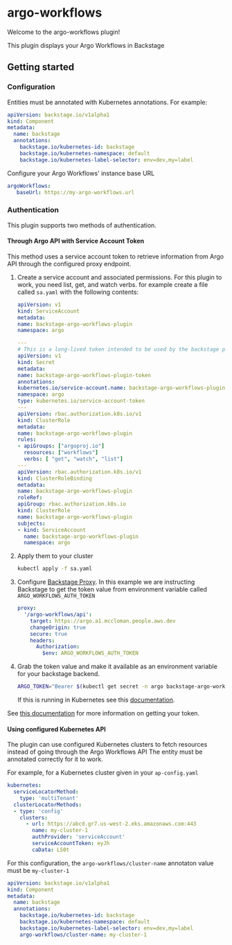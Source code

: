 # argo-workflows

Welcome to the argo-workflows plugin!

This plugin displays your Argo Workflows in Backstage

## Getting started


### Configuration

Entities must be annotated with Kubernetes annotations. For example:
```yaml
apiVersion: backstage.io/v1alpha1
kind: Component
metadata:
  name: backstage
  annotations:
    backstage.io/kubernetes-id: backstage
    backstage.io/kubernetes-namespace: default
    backstage.io/kubernetes-label-selector: env=dev,my=label
```

Configure your Argo Workflows' instance base URL
```yaml
argoWorkflows:
   baseUrl: https://my-argo-workflows.url
```


### Authentication
This plugin supports two methods of authentication.  

#### Through Argo API with Service Account Token

This method uses a service account token to retrieve information from Argo API through the configured proxy endpoint. 

1. Create a service account and associated permissions. For this plugin to work, you need list, get, and watch verbs.
for example create a file called `sa.yaml` with the following contents: 
    ```yaml
    apiVersion: v1
    kind: ServiceAccount
    metadata:
    name: backstage-argo-workflows-plugin
    namespace: argo
    
    ---
    # This is a long-lived token intended to be used by the backstage proxy.
    apiVersion: v1
    kind: Secret
    metadata:
    name: backstage-argo-workflows-plugin-token
    annotations:
    kubernetes.io/service-account.name: backstage-argo-workflows-plugin
    namespace: argo
    type: kubernetes.io/service-account-token
    ---
    apiVersion: rbac.authorization.k8s.io/v1
    kind: ClusterRole
    metadata:
    name: backstage-argo-workflows-plugin
    rules:
    - apiGroups: ["argoproj.io"]
      resources: ["workflows"]
      verbs: [ "get", "watch", "list"]
    ---
    apiVersion: rbac.authorization.k8s.io/v1
    kind: ClusterRoleBinding
    metadata:
    name: backstage-argo-workflows-plugin
    roleRef:
    apiGroup: rbac.authorization.k8s.io
    kind: ClusterRole
    name: backstage-argo-workflows-plugin
    subjects:
    - kind: ServiceAccount
      name: backstage-argo-workflows-plugin
      namespace: argo
    ```
2. Apply them to your cluster
    ```bash
    kubectl apply -f sa.yaml
    ```
3. Configure [Backstage Proxy](https://backstage.io/docs/plugins/proxying). In this example we are instructing Backstage to get the token value from environment variable called `ARGO_WORKFLOWS_AUTH_TOKEN`
    ```yaml
    proxy:
      '/argo-workflows/api':
        target: https://argo.a1.mccloman.people.aws.dev
        changeOrigin: true
        secure: true
        headers:
          Authorization:
            $env: ARGO_WORKFLOWS_AUTH_TOKEN
    ```
4. Grab the token value and make it available as an environment variable for your backstage backend.
    ```bash
    ARGO_TOKEN="Bearer $(kubectl get secret -n argo backstage-argo-workflows-plugin-token -o=jsonpath='{.data.token}' | base64 --decode)"
    ```
    If this is running in Kubernetes see this [documentation](https://kubernetes.io/docs/tasks/inject-data-application/distribute-credentials-secure/#define-container-environment-variables-using-secret-data).


See [this documentation](https://argoproj.github.io/argo-workflows/access-token/) for more information on getting your token.

#### Using configured Kubernetes API
The plugin can use configured Kubernetes clusters to fetch resources instead of going through the Argo Workflows API
The entity must be annotated correctly for it to work.

For example, for a Kubernetes cluster given in your `ap-config.yaml`
```yaml
kubernetes:
  serviceLocatorMethod:
    type: 'multiTenant'
  clusterLocatorMethods:
  - type: 'config'
    clusters:
      - url: https://abcd.gr7.us-west-2.eks.amazonaws.com:443
        name: my-cluster-1
        authProvider: 'serviceAccount'
        serviceAccountToken: eyJh
        caData: LS0t
```

For this configuration, the `argo-workflows/cluster-name` annotaton value must be `my-cluster-1`

```yaml
apiVersion: backstage.io/v1alpha1
kind: Component
metadata:
  name: backstage
  annotations:
    backstage.io/kubernetes-id: backstage
    backstage.io/kubernetes-namespace: default
    backstage.io/kubernetes-label-selector: env=dev,my=label
    argo-workflows/cluster-name: my-cluster-1
```
